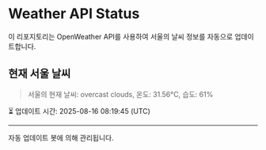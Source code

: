 
# Weather API Status

이 리포지토리는 OpenWeather API를 사용하여 서울의 날씨 정보를 자동으로 업데이트합니다.

## 현재 서울 날씨
> 서울의 현재 날씨: overcast clouds, 온도: 31.56°C, 습도: 61%

⏳ 업데이트 시간: 2025-08-16 08:19:45 (UTC)

---
자동 업데이트 봇에 의해 관리됩니다.
